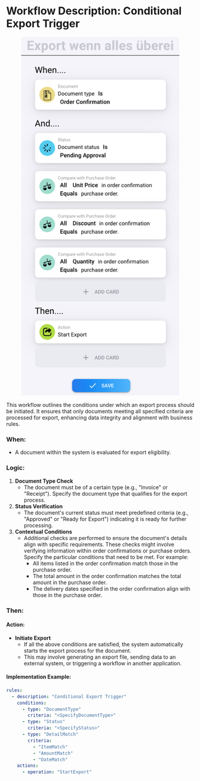# Workflow Description: Conditional Export Trigger



<figure><img src="../../../.gitbook/assets/image (3).png" alt=""><figcaption></figcaption></figure>

This workflow outlines the conditions under which an export process should be initiated. It ensures that only documents meeting all specified criteria are processed for export, enhancing data integrity and alignment with business rules.

### When:

* A document within the system is evaluated for export eligibility.

### Logic:

1. **Document Type Check**
   * The document must be of a certain type (e.g., "Invoice" or "Receipt"). Specify the document type that qualifies for the export process.
2. **Status Verification**
   * The document's current status must meet predefined criteria (e.g., "Approved" or "Ready for Export") indicating it is ready for further processing.
3. **Contextual Conditions**
   * Additional checks are performed to ensure the document's details align with specific requirements. These checks might involve verifying information within order confirmations or purchase orders. Specify the particular conditions that need to be met. For example:
     * All items listed in the order confirmation match those in the purchase order.
     * The total amount in the order confirmation matches the total amount in the purchase order.
     * The delivery dates specified in the order confirmation align with those in the purchase order.

### Then:

#### Action:

* **Initiate Export**
  * If all the above conditions are satisfied, the system automatically starts the export process for the document.
  * This may involve generating an export file, sending data to an external system, or triggering a workflow in another application.

#### Implementation Example:

```yaml
rules:
  - description: "Conditional Export Trigger"
    conditions:
      - type: "DocumentType"
        criteria: "<SpecifyDocumentType>"
      - type: "Status"
        criteria: "<SpecifyStatus>"
      - type: "DetailMatch"
        criteria:
          - "ItemMatch"
          - "AmountMatch"
          - "DateMatch"
    actions:
      - operation: "StartExport"
```

